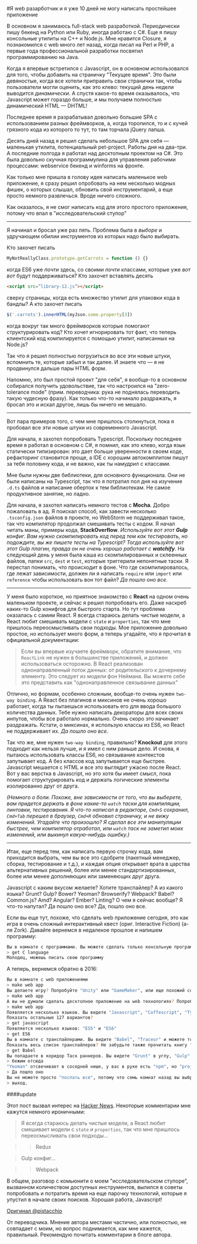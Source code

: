 #Я web разарботчик и я уже 10 дней не могу написать простейшее приложение

В основном я занимаюсь full-stack web разработкой. Периодически пишу бекенд на Python или Ruby, иногда работаю с C#. Еще я пишу консольные утилиты на C++ и Node.js. Мне нравится Closure, я познакомился с web много лет назад, когда писал на Perl и PHP, а первые года профессиональной разработки посвятил программированию на Java.

Когда я впервые встретился с Javascript, он в основном использовался для того, чтобы добавить на страничку "Текущее время". Это были девяностые, когда все хотели приправить свои странички так, чтобы пользователи могли оценить, как это клево: текущий день недели выводится _динамически_. А спустя какое-то время оказывалось, что Javascript может гораздо больше, и мы получаем полностью динамический HTML — DHTML!

Последнее время я разрабатывал довольно большие SPA с использованием разных фреймворков, а, когда торопился, то и с кучей грязного кода из которого то тут, то там торчала jQuery лапша.

Десять дней назад я решил сделать небольшое SPA для себя — маленькая утилита, потенциальный pet-project. Работы дня на два-три. А последние полгода я работал над десктопным проектом на C#. Это была довольно скучная программулина для управления рабочими процессами: webservice бекенд и winforms на фронте.

Как только мне пришла в голову идея написать маленькое web приложение, я сразу решил опробовать на нем несколько модных фишек, о которых слышал, обновить свой инструментарий, а еще просто немного развлечься. Вроде ничего сложного.

Как оказалось, я не смог написать код для этого простого приложения, потому что впал в "исследовательский ступор"
<cut />

***

Я начинал и бросал уже раз пять. Проблема была в _выборе_ и удручающем обилии инструментов из которых надо было выбирать.

Кто захочет писать
```javascript
MyNotReallyClass.prototype.getCarrots = function () {}
```
когда ES6 уже _почти_ здесь, со своими _почти_ классами, которые уже _вот вот_ будут поддерживаться?
Кто захочет вставлять десять
```html
<script src=”library-12.js”></script>
```
сверху страницы, когда есть множество утилит для упаковки кода в бандлы?
А кто захочет писать
```javascript
$('.carrots').innerHTML(myJson.some.property[3]) 
```
когда вокруг так много фреймворков которые помогают структурировать код? Кто хочет игнорировать тот факт, что теперь клиентский код компилируется с помощью утилит, написанных на Node.js?

Так что я решил полностью погрузиться во все эти новые штуки, вспомнить те, которые забыл и так далее. И знаете что — я не продвинулся дальше пары HTML форм.

Напомню, это был простой проект "для себя", я вообще-то в основном собирался получить удовольствие, так что настроился на "zero-tolerance mode" (прим. переводчика: рука не поднялась переводить такую чудесную фразу). Как только что-то начинало раздражать, я бросал это и искал другое, лишь бы ничего не мешало.

***

Вот пара примеров того, с чем мне пришлось столкнуться, пока я пробовал все эти новые штуки из современного Javascript.

Для начала, я захотел попробовать Typescript. Поскольку последнее время я работал в основном с C#, я помнил, как это клево, когда язык статически типизирован: это дает больше уверенности в своем коде, рефакторинг становится проще, а IDE с хорошим автокомплитом пишут за тебя половину кода, и не важно, как ты намудрил с классами.

Мне были нужны две библиотеки, для основного функционала. Они не были написаны на Typescript, так что я потратил пол дня на изучение `.d.ts` файлов и написание оберток к тем библиотекам. Не самое продуктивное занятие, но ладно.

Для начала, я захотел написать немного тестов с **Mocha**. Добро пожаловать в ад. Я поискал способ, как завести несколько `.tsconfig.json` файлов в проекте, но WebStorm не поддерживал такое, так что компилятор продолжал смешивать тесты с кодом. Я начал читать маны, примеры кода, **StackOverflow**. _Используйте вот этот **Gulp** конфиг. Вам нужно скомпилировать код перед тем как тестировать, но подождите, вы же пишете тесты на Typescript? Тогда используйте вот этот Gulp плагин, правда он не очень хорошо работает с **watchify**_. На следующий день у меня была каша из скомпилированных и склеенных файлов, папки `src`, `dest` и `test`, которые триггерили непонятные таски. Я перестал понимать, что происходит в фоне. Что где скомпилировалось, где лежат зависимости, должен ли я написать `require` или `import` или `reference` чтобы использовать вон тот файл?  _Да пошло оно все_.

***

У меня было короткое, но приятное знакомство с **React** на одном очень маленьком проекте, и сейчас я решил попробовать его. Даже наскреб каких-то Gulp конифгов для быстрого старта. Но тут проблема оказалась с самим React. Я всегда стараюсь делать чистые модели, а React любит смешивать модели с `state` и `properties`, так что мне пришлось переосмысливать свои подходы. Мое приложение довольно простое, но использует много форм, а теперь угадайте, что я прочитал в официальной документации:

>Если вы впервые изучаете фреймворк, обратите внимание, что `ReactLink` не нужен в большинстве приложений, и должен использоваться осторожно.
>В React реализован однонаправленный поток данных: от родительского к дочернему элементу. Это следует из модели фон Неймана. Вы можете себе это представить как "однонаправленное связывание данных"

Отлично, но формам, особенно сложным, вообще-то очень нужен `two-way binding`. А React без плагинов и миксинов не очень хорошо работает, когда ты пытаешься использовать его для ввода большого количества данных. Тебе нужно написать декораторы для всех своих инпутов, чтобы все работало нормально. Очень скоро это начинает раздражать. Кстати, о миксинах, я использую классы из ES6, но React не поддерживает их. _Да пошло оно все_.

Так что же, мне нужен `two-way binding`, правильно? **Knockout** для этого подходит как нельзя лучше, и я имел с ним раньше дело. И снова, я пытаюсь использовать классы ES6, но связывание контекстов запутывает код. А без классов код запутывается еще быстрее. Javascript мешается с HTML и все это выглядит ужасно после React. Вот у вас верстка в Javascript, но это хотя бы имеет смысл, пока помогает структурировать код и держать логические элементы изолированно друг от друга. 

_(Немного о боли. Похоже, вне зависимости от того, что вы выберете, вам придется держать в фоне какие-то `watch` таски для компиляции, линтовки, тестирования. Я что-то написал в редакторе, `Cmd+S` сохранил, `Cmd+Tab` перешел в браузер, `Cmd+R` обновил страничку, и не вижу изменений. Угадайте что произошло? Я сделал все эти манипуляции быстрее, чем компилятор отработал, или `watch` таск не заметил моих изменений, или выкинул какую-нибудь ошибку.)_

***

Итак, еще перед тем, как написать первую строчку кода, вам приходится выбрать, чем вы все это сдобрите (пакетный менеджер, сборка, тестирование и т.д.), и каждая опция открывает врата в царства альтернативных решений, более или менее стандартизированных, более или менее дополняющих или заменяющих друг друга. 

Javascript с каким вкусом желаете? Хотите транспайлер? А из какого языка? Grunt? Gulp? Bower? Yeoman? Browserify? Webpack? Babel? Common.js? Amd? Angular? Ember? Linting? О чем я сейчас вообще? Я что-то напутал? Да пошло оно все? Да, пошло оно все.

Если вы еще тут, похоже, что сделать web приложение сегодня, это как игра в очень сложный интерактивный квест (ориг. Interactive Fiction) (а-ля Zork). Давайте вернемся в недалекое прошлое и напишем программу:

```bash
Вы в комнате с программами. Вы можете сделать только консольную программу. Вы видите язык C и язык Ассемблер
> get C language
Молодец, можешь писать свою программу
```

А теперь, вернемся обратно в 2016:

```bash
Вы в комнате с web приложениями
> make web app
Вы делаете игру? Попробуйте "Unity" или "GameMaker", или еще похожий софт для web
> make web app
А вы не думали сделать десктопное приложение на web технологиях? Попробуйте "NW.js" или, вот, "Electron"
> make web app
Появляется несколько языков. Вы видете "Javascript", "Coffescript", "Typescript", "Clojurescript", "Dart", "asm.js".
Показать остальные 127 вариантов?
> get javascript
Появляется несколько языков: "ES5" и "ES6"
> get ES6
Вы в комнате с транспайлерами. Вы видите "Babel", "Traceur" и можете только надеяться, что браузеры уже поддерживают фичи, которые вы собираетесь использовать.
Показать весь список транспайлеров? Не забудьте также прочитать книгу "Транспайлеры aka Некрономикон"
> get Babel
Вы попадаете в коридор Таск раннеров. Вы видете "Grunt" в углу, "Gulp" в другом. "Babelify" атакует вас, "Webpack" повсюду. В соседней комнате вы слышите как "Browserify" вопит и дерется с "Require.js". В вашем рюкзаке есть "транспайлинг по сохранению"
> бежим отсюда
"Yeoman" отсвечивает в соседней нише, у вас в руке есть "npm", но "project.json" сломан, на полу вы видите "Gruntfile", ".jshintrc", ".babelrc" и "tsconfig.json". Вы слышите завывания "Broccoli" и "Jasmine" вдалеке.
> Да пошло оно
Вы не можете просто "послать все", потому что семь комнат назад вы выбрали "npm install node-jsx" и это несовместимо с вашей конфигурацией "да пошло оно"
> выход.
```

####update

Этот пост вызвал интерес на [Hacker News](https://news.ycombinator.com/item?id=11080080). Некоторые комментарии мне кажутся немного ироничными:

> Я всегда стараюсь делать чистые модели, а React любит смешивает модели с `state` и `properties`, так что мне пришлось переосмысливать свои подходы...

>> Redux

> Gulp конфиг...

>> Webpack

В общем, разговор с комьюнити о моем "исследовательском ступоре", вызванном количеством доступных инструментов, вылился в советы попробовать и потратить время на еще парочку технологий, которые я упустил в начале своих поисков. Хорошая работа, Javascript!

[Оригинал @pistacchio](https://medium.com/@pistacchio/i-m-a-web-developer-and-i-ve-been-stuck-with-the-simplest-app-for-the-last-10-days-fb5c50917df)

От переводчика.
Мнение автора местами частично, или полностью, не совпадает с моим, но вопрос поднимается, как мне кажется, правильный.
Рекомендую почитать комментарии в блоге автора.

